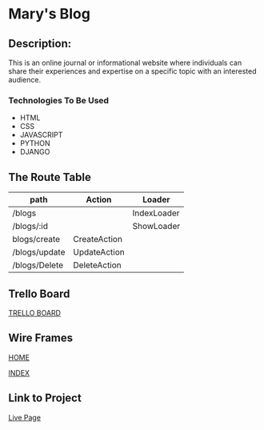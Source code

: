 # Mary's Blog

## Description:
This is an online journal or informational website where individuals can share their experiences and expertise on a specific topic with an interested audience.


### Technologies To Be Used

- HTML
- CSS
- JAVASCRIPT
- PYTHON
- DJANGO


## The Route Table


| path |  Action | Loader |
|-------|--------|--------|
|/blogs||IndexLoader|
|/blogs/:id||ShowLoader|
|blogs/create|CreateAction||
|/blogs/update|UpdateAction|
|/blogs/Delete|DeleteAction|



## Trello Board

[TRELLO BOARD](https://trello.com/invite/b/65jAAg1x/ATTI304b855a83bd5491b6bb148341eb508dEEAFE5C0/marys-blog)

## Wire Frames
[HOME](https://i.imgur.com/xCDj2Zi.png)


[INDEX](https://i.imgur.com/V38pQ8O.png)

## Link to Project

[Live Page](https://illustrious-tanuki-5c7ded.netlify.app//)
